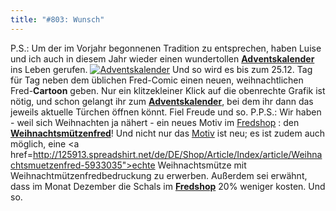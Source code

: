 ```yaml
---
title: "#803: Wunsch"
---
```


P.S.: Um der im Vorjahr begonnenen Tradition zu entsprechen, haben Luise und ich auch in diesem Jahr wieder einen wundertollen <a href="http://www.fonflatter.de/advent/adventskalender.htm"><strong>Adventskalender</strong></a> ins Leben gerufen.
<a href="http://www.fonflatter.de/advent/adventskalender.htm"><img src="http://www.fonflatter.de/advent/zubehoer/keafer.jpg" alt="Adventskalender"></a>
Und so wird es bis zum 25.12. Tag für Tag neben dem üblichen Fred-Comic einen neuen, weihnachtlichen Fred-<strong>Cartoon</strong> geben. Nur ein klitzekleiner Klick auf die obenrechte Grafik ist nötig, und schon gelangt ihr zum <a href="http://www.fonflatter.de/advent/adventskalender.htm"><strong>Adventskalender</strong></a>, bei dem ihr dann das jeweils aktuelle Türchen öffnen könnt. 
Fiel Freude und so.
P.P.S.: Wir haben - weil sich Weihnachten ja nähert - ein neues Motiv im <a href="http://www.spreadshirt.net/shop.php?sid=125913">Fredshop</a> : den <a href="http://125913.spreadshirt.net/de/DE/Shop/Index/design/design/Weihnachtsmuetzenfred-4321309"><strong>Weihnachtsmützenfred</strong></a>!
Und nicht nur das <a href="http://125913.spreadshirt.net/de/DE/Shop/Index/design/design/Weihnachtsmuetzenfred-4321309">Motiv</a> ist neu; es ist zudem auch möglich, eine <a href=http://125913.spreadshirt.net/de/DE/Shop/Article/Index/article/Weihnachtsmuetzenfred-5933035">echte Weihnachtsmütze mit Weihnachtmützenfredbedruckung</a> zu erwerben.
Außerdem sei erwähnt, dass im Monat Dezember die Schals im <a href="http://www.spreadshirt.net/shop.php?sid=125913"><strong>Fredshop</strong></a> 20% weniger kosten.
Und so.
